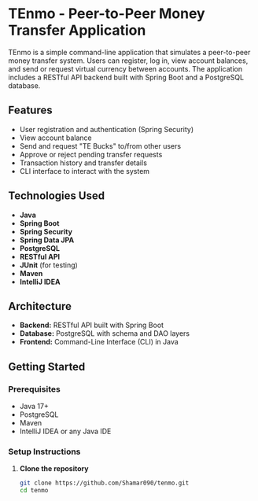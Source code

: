 # TEnmo - Peer-to-Peer Money Transfer Application

TEnmo is a simple command-line application that simulates a peer-to-peer money transfer system. Users can register, log in, view account balances, and send or request virtual currency between accounts. The application includes a RESTful API backend built with Spring Boot and a PostgreSQL database.

## Features

- User registration and authentication (Spring Security)
- View account balance
- Send and request "TE Bucks" to/from other users
- Approve or reject pending transfer requests
- Transaction history and transfer details
- CLI interface to interact with the system

## Technologies Used

- **Java**
- **Spring Boot**
- **Spring Security**
- **Spring Data JPA**
- **PostgreSQL**
- **RESTful API**
- **JUnit** (for testing)
- **Maven**
- **IntelliJ IDEA**

## Architecture

- **Backend:** RESTful API built with Spring Boot
- **Database:** PostgreSQL with schema and DAO layers
- **Frontend:** Command-Line Interface (CLI) in Java

## Getting Started

### Prerequisites

- Java 17+
- PostgreSQL
- Maven
- IntelliJ IDEA or any Java IDE

### Setup Instructions

1. **Clone the repository**
   ```bash
   git clone https://github.com/Shamar090/tenmo.git
   cd tenmo
